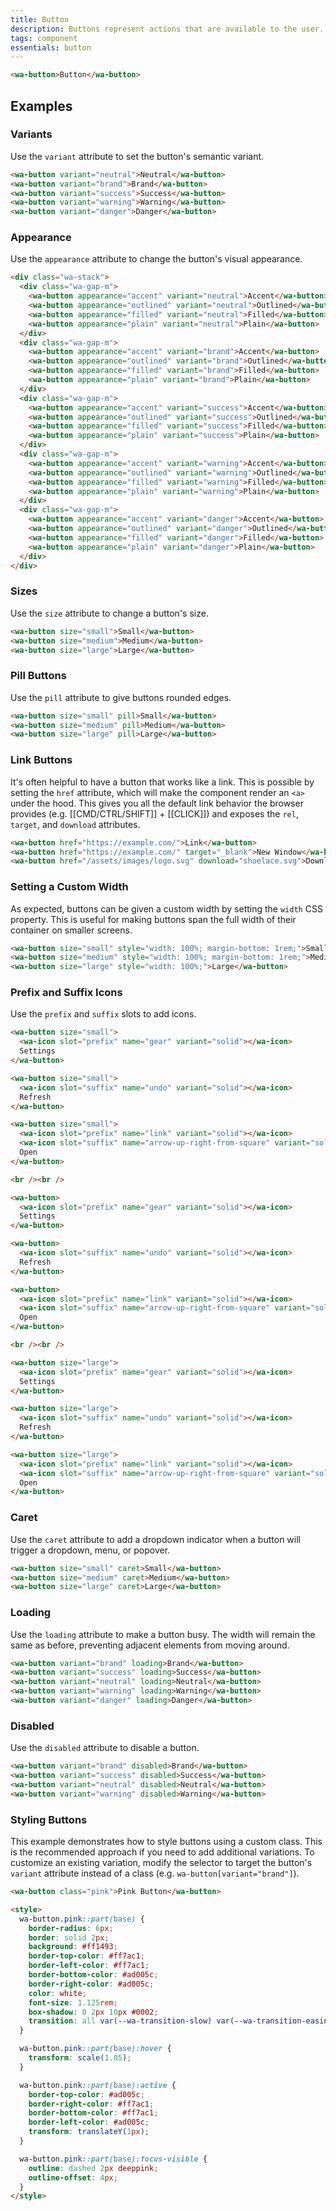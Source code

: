```yaml
---
title: Button
description: Buttons represent actions that are available to the user.
tags: component
essentials: button
---
```


```html {.example}
<wa-button>Button</wa-button>
```

## Examples

### Variants

Use the `variant` attribute to set the button's semantic variant.

```html {.example}
<wa-button variant="neutral">Neutral</wa-button>
<wa-button variant="brand">Brand</wa-button>
<wa-button variant="success">Success</wa-button>
<wa-button variant="warning">Warning</wa-button>
<wa-button variant="danger">Danger</wa-button>
```

### Appearance

Use the `appearance` attribute to change the button's visual appearance.

```html {.example}
<div class="wa-stack">
  <div class="wa-gap-m">
    <wa-button appearance="accent" variant="neutral">Accent</wa-button>
    <wa-button appearance="outlined" variant="neutral">Outlined</wa-button>
    <wa-button appearance="filled" variant="neutral">Filled</wa-button>
    <wa-button appearance="plain" variant="neutral">Plain</wa-button>
  </div>
  <div class="wa-gap-m">
    <wa-button appearance="accent" variant="brand">Accent</wa-button>
    <wa-button appearance="outlined" variant="brand">Outlined</wa-button>
    <wa-button appearance="filled" variant="brand">Filled</wa-button>
    <wa-button appearance="plain" variant="brand">Plain</wa-button>
  </div>
  <div class="wa-gap-m">
    <wa-button appearance="accent" variant="success">Accent</wa-button>
    <wa-button appearance="outlined" variant="success">Outlined</wa-button>
    <wa-button appearance="filled" variant="success">Filled</wa-button>
    <wa-button appearance="plain" variant="success">Plain</wa-button>
  </div>
  <div class="wa-gap-m">
    <wa-button appearance="accent" variant="warning">Accent</wa-button>
    <wa-button appearance="outlined" variant="warning">Outlined</wa-button>
    <wa-button appearance="filled" variant="warning">Filled</wa-button>
    <wa-button appearance="plain" variant="warning">Plain</wa-button>
  </div>
  <div class="wa-gap-m">
    <wa-button appearance="accent" variant="danger">Accent</wa-button>
    <wa-button appearance="outlined" variant="danger">Outlined</wa-button>
    <wa-button appearance="filled" variant="danger">Filled</wa-button>
    <wa-button appearance="plain" variant="danger">Plain</wa-button>
  </div>
</div>
```

### Sizes

Use the `size` attribute to change a button's size.

```html {.example}
<wa-button size="small">Small</wa-button>
<wa-button size="medium">Medium</wa-button>
<wa-button size="large">Large</wa-button>
```

### Pill Buttons

Use the `pill` attribute to give buttons rounded edges.

```html {.example}
<wa-button size="small" pill>Small</wa-button>
<wa-button size="medium" pill>Medium</wa-button>
<wa-button size="large" pill>Large</wa-button>
```

### Link Buttons

It's often helpful to have a button that works like a link. This is possible by setting the `href` attribute, which will make the component render an `<a>` under the hood. This gives you all the default link behavior the browser provides (e.g. [[CMD/CTRL/SHIFT]] + [[CLICK]]) and exposes the `rel`, `target`, and `download` attributes.

```html {.example}
<wa-button href="https://example.com/">Link</wa-button>
<wa-button href="https://example.com/" target="_blank">New Window</wa-button>
<wa-button href="/assets/images/logo.svg" download="shoelace.svg">Download</wa-button>
```

### Setting a Custom Width

As expected, buttons can be given a custom width by setting the `width` CSS property. This is useful for making buttons span the full width of their container on smaller screens.

```html {.example}
<wa-button size="small" style="width: 100%; margin-bottom: 1rem;">Small</wa-button>
<wa-button size="medium" style="width: 100%; margin-bottom: 1rem;">Medium</wa-button>
<wa-button size="large" style="width: 100%;">Large</wa-button>
```

### Prefix and Suffix Icons

Use the `prefix` and `suffix` slots to add icons.

```html {.example}
<wa-button size="small">
  <wa-icon slot="prefix" name="gear" variant="solid"></wa-icon>
  Settings
</wa-button>

<wa-button size="small">
  <wa-icon slot="suffix" name="undo" variant="solid"></wa-icon>
  Refresh
</wa-button>

<wa-button size="small">
  <wa-icon slot="prefix" name="link" variant="solid"></wa-icon>
  <wa-icon slot="suffix" name="arrow-up-right-from-square" variant="solid"></wa-icon>
  Open
</wa-button>

<br /><br />

<wa-button>
  <wa-icon slot="prefix" name="gear" variant="solid"></wa-icon>
  Settings
</wa-button>

<wa-button>
  <wa-icon slot="suffix" name="undo" variant="solid"></wa-icon>
  Refresh
</wa-button>

<wa-button>
  <wa-icon slot="prefix" name="link" variant="solid"></wa-icon>
  <wa-icon slot="suffix" name="arrow-up-right-from-square" variant="solid"></wa-icon>
  Open
</wa-button>

<br /><br />

<wa-button size="large">
  <wa-icon slot="prefix" name="gear" variant="solid"></wa-icon>
  Settings
</wa-button>

<wa-button size="large">
  <wa-icon slot="suffix" name="undo" variant="solid"></wa-icon>
  Refresh
</wa-button>

<wa-button size="large">
  <wa-icon slot="prefix" name="link" variant="solid"></wa-icon>
  <wa-icon slot="suffix" name="arrow-up-right-from-square" variant="solid"></wa-icon>
  Open
</wa-button>
```

### Caret

Use the `caret` attribute to add a dropdown indicator when a button will trigger a dropdown, menu, or popover.

```html {.example}
<wa-button size="small" caret>Small</wa-button>
<wa-button size="medium" caret>Medium</wa-button>
<wa-button size="large" caret>Large</wa-button>
```

### Loading

Use the `loading` attribute to make a button busy. The width will remain the same as before, preventing adjacent elements from moving around.

```html {.example}
<wa-button variant="brand" loading>Brand</wa-button>
<wa-button variant="success" loading>Success</wa-button>
<wa-button variant="neutral" loading>Neutral</wa-button>
<wa-button variant="warning" loading>Warning</wa-button>
<wa-button variant="danger" loading>Danger</wa-button>
```

### Disabled

Use the `disabled` attribute to disable a button.

```html {.example}
<wa-button variant="brand" disabled>Brand</wa-button>
<wa-button variant="success" disabled>Success</wa-button>
<wa-button variant="neutral" disabled>Neutral</wa-button>
<wa-button variant="warning" disabled>Warning</wa-button>
```

### Styling Buttons

This example demonstrates how to style buttons using a custom class. This is the recommended approach if you need to add additional variations. To customize an existing variation, modify the selector to target the button's `variant` attribute instead of a class (e.g. `wa-button[variant="brand"]`).

```html {.example}
<wa-button class="pink">Pink Button</wa-button>

<style>
  wa-button.pink::part(base) {
    border-radius: 6px;
    border: solid 2px;
    background: #ff1493;
    border-top-color: #ff7ac1;
    border-left-color: #ff7ac1;
    border-bottom-color: #ad005c;
    border-right-color: #ad005c;
    color: white;
    font-size: 1.125rem;
    box-shadow: 0 2px 10px #0002;
    transition: all var(--wa-transition-slow) var(--wa-transition-easing);
  }

  wa-button.pink::part(base):hover {
    transform: scale(1.05);
  }

  wa-button.pink::part(base):active {
    border-top-color: #ad005c;
    border-right-color: #ff7ac1;
    border-bottom-color: #ff7ac1;
    border-left-color: #ad005c;
    transform: translateY(1px);
  }

  wa-button.pink::part(base):focus-visible {
    outline: dashed 2px deeppink;
    outline-offset: 4px;
  }
</style>
```

